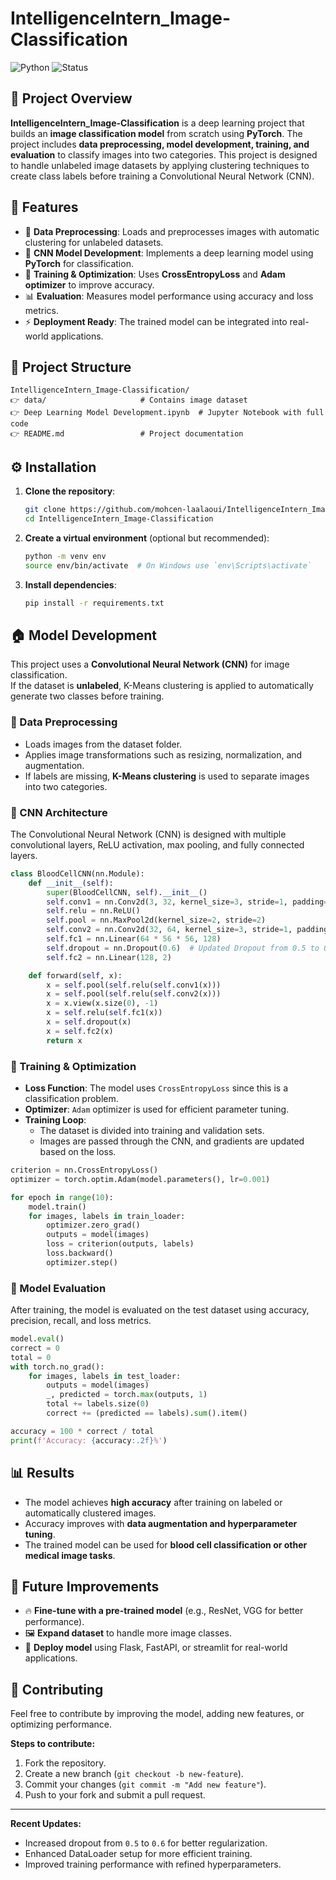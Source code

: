 # IntelligenceIntern_Image-Classification
![Python](https://img.shields.io/badge/Python-3.8%2B-blue)
![Status](https://img.shields.io/badge/Status-Completed-brightgreen)

## 📌 Project Overview
**IntelligenceIntern_Image-Classification** is a deep learning project that builds an **image classification model** from scratch using **PyTorch**. The project includes **data preprocessing, model development, training, and evaluation** to classify images into two categories. This project is designed to handle unlabeled image datasets by applying clustering techniques to create class labels before training a Convolutional Neural Network (CNN).

## 🚀 Features
- 📂 **Data Preprocessing**: Loads and preprocesses images with automatic clustering for unlabeled datasets.  
- 🧠 **CNN Model Development**: Implements a deep learning model using **PyTorch** for classification.  
- 🎯 **Training & Optimization**: Uses **CrossEntropyLoss** and **Adam optimizer** to improve accuracy.  
- 📊 **Evaluation**: Measures model performance using accuracy and loss metrics.  
- ⚡ **Deployment Ready**: The trained model can be integrated into real-world applications.

## 📂 Project Structure
```
IntelligenceIntern_Image-Classification/
👉 data/                     # Contains image dataset
👉 Deep Learning Model Development.ipynb  # Jupyter Notebook with full code
👉 README.md                 # Project documentation
```

## ⚙️ Installation
1. **Clone the repository**:
   ```bash
   git clone https://github.com/mohcen-laalaoui/IntelligenceIntern_Image-Classification.git
   cd IntelligenceIntern_Image-Classification
   ```
2. **Create a virtual environment** (optional but recommended):
   ```bash
   python -m venv env
   source env/bin/activate  # On Windows use `env\Scripts\activate`
   ```
3. **Install dependencies**:
   ```bash
   pip install -r requirements.txt
   ```

## 🏠 Model Development  
This project uses a **Convolutional Neural Network (CNN)** for image classification.  
If the dataset is **unlabeled**, K-Means clustering is applied to automatically generate two classes before training.

### 🔹 Data Preprocessing
- Loads images from the dataset folder.  
- Applies image transformations such as resizing, normalization, and augmentation.  
- If labels are missing, **K-Means clustering** is used to separate images into two categories.  

### 🔹 CNN Architecture
The Convolutional Neural Network (CNN) is designed with multiple convolutional layers, ReLU activation, max pooling, and fully connected layers.  
```python
class BloodCellCNN(nn.Module):
    def __init__(self):
        super(BloodCellCNN, self).__init__()
        self.conv1 = nn.Conv2d(3, 32, kernel_size=3, stride=1, padding=1)
        self.relu = nn.ReLU()
        self.pool = nn.MaxPool2d(kernel_size=2, stride=2)
        self.conv2 = nn.Conv2d(32, 64, kernel_size=3, stride=1, padding=1)
        self.fc1 = nn.Linear(64 * 56 * 56, 128)
        self.dropout = nn.Dropout(0.6)  # Updated Dropout from 0.5 to 0.6
        self.fc2 = nn.Linear(128, 2)

    def forward(self, x):
        x = self.pool(self.relu(self.conv1(x)))
        x = self.pool(self.relu(self.conv2(x)))
        x = x.view(x.size(0), -1)
        x = self.relu(self.fc1(x))
        x = self.dropout(x)
        x = self.fc2(x)
        return x
```

### 🔹 Training & Optimization
- **Loss Function**: The model uses `CrossEntropyLoss` since this is a classification problem.  
- **Optimizer**: `Adam` optimizer is used for efficient parameter tuning.  
- **Training Loop**:
  - The dataset is divided into training and validation sets.  
  - Images are passed through the CNN, and gradients are updated based on the loss.  
```python
criterion = nn.CrossEntropyLoss()
optimizer = torch.optim.Adam(model.parameters(), lr=0.001)

for epoch in range(10):  
    model.train()
    for images, labels in train_loader:
        optimizer.zero_grad()
        outputs = model(images)
        loss = criterion(outputs, labels)
        loss.backward()
        optimizer.step()
```

### 🔹 Model Evaluation
After training, the model is evaluated on the test dataset using accuracy, precision, recall, and loss metrics.
```python
model.eval()
correct = 0
total = 0
with torch.no_grad():
    for images, labels in test_loader:
        outputs = model(images)
        _, predicted = torch.max(outputs, 1)
        total += labels.size(0)
        correct += (predicted == labels).sum().item()

accuracy = 100 * correct / total
print(f'Accuracy: {accuracy:.2f}%')
```

## 📊 Results
- The model achieves **high accuracy** after training on labeled or automatically clustered images.
- Accuracy improves with **data augmentation and hyperparameter tuning**.
- The trained model can be used for **blood cell classification or other medical image tasks**.

## 📌 Future Improvements
- 🔥 **Fine-tune with a pre-trained model** (e.g., ResNet, VGG for better performance).  
- 🖼️ **Expand dataset** to handle more image classes.  
- 🚀 **Deploy model** using Flask, FastAPI, or streamlit for real-world applications.  

## 🤝 Contributing
Feel free to contribute by improving the model, adding new features, or optimizing performance.

**Steps to contribute:**
1. Fork the repository.  
2. Create a new branch (`git checkout -b new-feature`).  
3. Commit your changes (`git commit -m "Add new feature"`).  
4. Push to your fork and submit a pull request.  

---
**Recent Updates:**
- Increased dropout from `0.5` to `0.6` for better regularization.
- Enhanced DataLoader setup for more efficient training.
- Improved training performance with refined hyperparameters.

